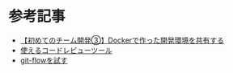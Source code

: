 # 参考記事
- [【初めてのチーム開発③】Dockerで作った開発環境を共有する](https://qiita.com/taiga_tech/items/85828aede99b6f5acd59)
- [使えるコードレビューツール](https://qiita.com/iverson3kobe0824/items/dfdfa28c4368d87bbd75)
- [git-flowを試す](https://qiita.com/tanishi/items/09e72c65c0a0c9e1cc10)
